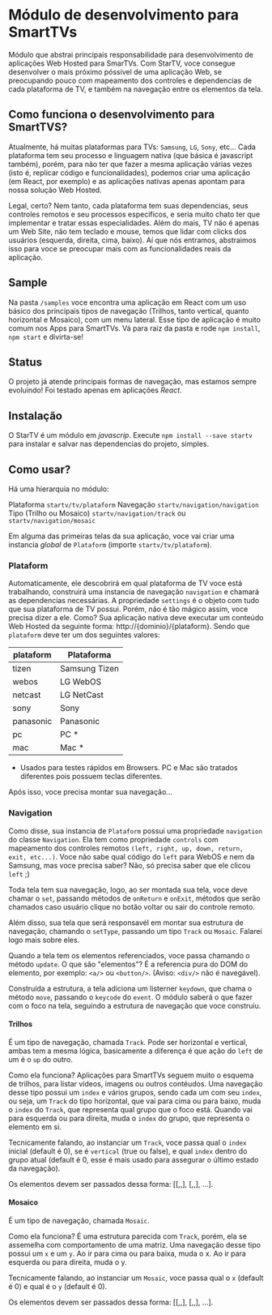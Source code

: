 # Módulo de desenvolvimento para SmartTVs 
Módulo que abstrai principais responsabilidade para desenvolvimento de aplicações Web Hosted para SmarTVs.
Com StarTV, voce consegue desenvolver o mais próximo póssivel de uma aplicação Web, se preocupando pouco com mapeamento dos controles e dependencias de cada plataforma de TV, e também na navegação entre os elementos da tela.

## Como funciona o desenvolvimento para SmartTVS?
Atualmente, há muitas plataformas para TVs: `Samsung`, `LG`, `Sony`, etc...
Cada plataforma tem seu processo e linguagem nativa (que básica é javascript também), porém, para não ter que fazer a mesma aplicação várias vezes (isto é, replicar código e funcionalidades), podemos criar uma aplicação (em React, por exemplo) e as aplicações nativas apenas apontam para nossa solução Web Hosted.

Legal, certo? Nem tanto, cada plataforma tem suas dependencias, seus controles remotos e seu processos especificos, e seria muito chato ter que implementar e tratar essas especialidades. Além do mais, TV não é apenas um Web Site, não tem teclado e mouse, temos que lidar com clicks dos usuários (esquerda, direita, cima, baixo). Aí que nós entramos, abstraimos isso para voce se preocupar mais com as funcionalidades reais da aplicação.

## Sample
Na pasta `/samples` voce encontra uma aplicação em React com um uso básico dos principais tipos de navegação (Trilhos, tanto vertical, quanto horizontal e Mosaico), com um menu lateral. Esse tipo de aplicação é muito comum nos Apps para SmartTVs. Vá para raiz da pasta e rode `npm install`, `npm start` e divirta-se!

## Status
O projeto já atende principais formas de navegação, mas estamos sempre evoluindo!
Foi testado apenas em aplicações *React*.

## Instalação
O StarTV é um módulo em *javascrip*.
Execute `npm install --save startv` para instalar e salvar nas dependencias do projeto, simples.

## Como usar?
Há uma hierarquia no módulo:

Plataforma `startv/tv/plataform`
    Navegação `startv/navigation/navigation`
        Tipo (Trilho ou Mosaico) `startv/navigation/track` ou `startv/navigation/mosaic`

Em alguma das primeiras telas da sua aplicação, voce vai criar uma instancia *global* de `Plataform` (importe `startv/tv/plataform`).

### Plataform
Automaticamente, ele descobrirá em qual plataforma de TV voce está trabalhando, construirá uma instancia de navegação `navigation` e chamará as dependencias necessárias. A propriedade `settings` é o objeto com tudo que sua plataforma de TV possui.
Porém, não é tão mágico assim, voce precisa dizer a ele.
Como? Sua aplicação nativa deve executar um conteúdo Web Hosted da seguinte forma: http://{dominio}/{plataform}. Sendo que `plataform` deve ter um dos seguintes valores: 

| plataform | Plataforma |
| ------ | ------ |
| tizen | Samsung Tizen |
| webos | LG WebOS |
| netcast | LG NetCast |
| sony | Sony |
| panasonic | Panasonic |
| pc | PC * |
| mac | Mac * |

* Usados para testes rápidos em Browsers. PC e Mac são tratados diferentes pois possuem teclas diferentes.

Após isso, voce precisa montar sua navegação...

### Navigation
Como disse, sua instancia de `Plataform` possui uma propriedade `navigation` do classe `Navigation`.
Ela tem como propriedade `controls` com mapeamento dos controles remotos `(left, right, up, down, return, exit, etc...)`. Voce não sabe qual código do `left` para WebOS e nem da Samsung, mas voce precisa saber? Não, só precisa saber que ele clicou `left` ;)

Toda tela tem sua navegação, logo, ao ser montada sua tela, voce deve chamar o `set`, passando métodos de `onReturn` e `onExit`, métodos que serão chamados caso usuário clique no botão voltar ou sair do controle remoto.

Além disso, sua tela que será responsavél em montar sua estrutura de navegação, chamando o `setType`, passando um tipo `Track` ou `Mosaic`. Falarei logo mais sobre eles.

Quando a tela tem os elementos referenciados, voce passa chamando o método `update`.
O que são "elementos"? É a referencia pura do DOM do elemento, por exemplo: `<a/>` ou `<button/>`. (Aviso: `<div/>` não é navegável).

Construída a estrutura, a tela adiciona um listerner `keydown`, que chama o método `move`, passando o `keycode` do `event`. O módulo saberá o que fazer com o foco na tela, seguindo a estrutura de navegação que voce construiu.

####  Trilhos
É um tipo de navegação, chamada `Track`. Pode ser horizontal e vertical, ambas tem a mesma lógica, basicamente a diferença é que ação do `left` de um é o `up` do outro.

Como ela funciona? Aplicações para SmartTVs seguem muito o esquema de trilhos, para listar vídeos, imagens ou outros contéudos.
Uma navegação desse tipo possui um `index` e vários grupos, sendo cada um com seu `index`, ou seja, um `Track` do tipo horizontal, que vai para cima ou para baixo, muda o `index` do `Track`, que representa qual grupo que o foco está. Quando vai para esquerda ou para direita, muda o `index` do grupo, que representa o elemento em si.

Tecnicamente falando, ao instanciar um `Track`, voce passa qual o `index` inicial (default é 0), se é `vertical` (true ou false), e qual `index` dentro do grupo atual (default é 0, esse é mais usado para assegurar o último estado da navegação).

Os elementos devem ser passados dessa forma: [[<a/>,<a/>,<a/>], [<a/>,<a/>,<a/>], ...].

####  Mosaico
É um tipo de navegação, chamada `Mosaic`.

Como ela funciona? É uma estrutura parecida com `Track`, porém, ela se assemelha com comportamento de uma matriz.
Uma navegação desse tipo possui um `x` e um `y`. Ao ir para cima ou para baixa, muda o x. Ao ir para esquerda ou para direita, muda o y.

Tecnicamente falando, ao instanciar um `Mosaic`, voce passa qual o `x` (default é 0) e qual é o `y` (default é 0).

Os elementos devem ser passados dessa forma: [[<a/>,<a/>,<a/>], [<a/>,<a/>,<a/>], ...].





